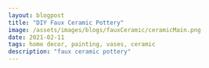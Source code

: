 ```yaml
---
layout: blogpost
title: "DIY Faux Ceramic Pottery"
image: /assets/images/blogs/fauxCeramic/ceramicMain.png
date: 2021-02-11
tags: home decor, painting, vases, ceramic
description: "faux ceramic pottery"
---
```

